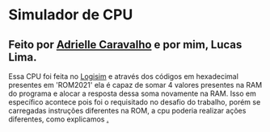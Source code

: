 <h1>Simulador de CPU</h1>
<h2>Feito por <a href='https://www.linkedin.com/in/adrielle-carvalho-0571761a4'>Adrielle Caravalho</a> e por mim, Lucas Lima.</h2> 
<p>Essa CPU foi feita no <a href='http://www.cburch.com/logisim/'>Logisim<a/> e através dos códigos em hexadecimal presentes em 'ROM2021' ela é capaz de somar 
4 valores presentes na RAM do programa e alocar a resposta dessa soma novamente na RAM. Isso em específico acontece pois foi o requisitado no desafio do trabalho, 
porém se carregadas instruções diferentes na ROM, a cpu poderia realizar ações diferentes, como explicamos <a href='https://www.youtube.com/watch?v=WPl5P5GgTOY'nesse video</a>.</p>
